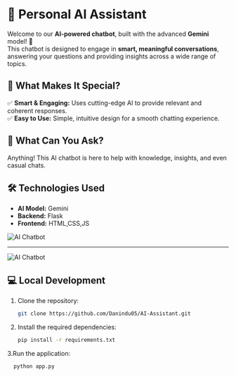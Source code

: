 # 🤖 Personal AI Assistant  

Welcome to our **AI-powered chatbot**, built with the advanced **Gemini** model! 🚀  
This chatbot is designed to engage in **smart, meaningful conversations**, answering your questions and providing insights across a wide range of topics.

## 🌟 What Makes It Special?  

✅ **Smart & Engaging:** Uses cutting-edge AI to provide relevant and coherent responses.  
✅ **Easy to Use:** Simple, intuitive design for a smooth chatting experience.  


## 🤔 What Can You Ask?  

Anything! This AI chatbot is here to help with knowledge, insights, and even casual chats.  

## 🛠️ Technologies Used  

- **AI Model:** Gemini 
- **Backend:** Flask  
- **Frontend:** HTML,CSS,JS

![AI Chatbot](https://github-production-user-asset-6210df.s3.amazonaws.com/179435939/420568875-22b729d5-35de-4d34-9108-5bef48de6d9c.png?X-Amz-Algorithm=AWS4-HMAC-SHA256&X-Amz-Credential=AKIAVCODYLSA53PQK4ZA%2F20250308%2Fus-east-1%2Fs3%2Faws4_request&X-Amz-Date=20250308T065429Z&X-Amz-Expires=300&X-Amz-Signature=9e2ee09573618abf56ca291d1c879ae4e435cccb8d739e9b6b053ae703ae9a09&X-Amz-SignedHeaders=host) 



---



![AI Chatbot](https://github-production-user-asset-6210df.s3.amazonaws.com/179435939/420568875-22b729d5-35de-4d34-9108-5bef48de6d9c.png?X-Amz-Algorithm=AWS4-HMAC-SHA256&X-Amz-Credential=AKIAVCODYLSA53PQK4ZA%2F20250308%2Fus-east-1%2Fs3%2Faws4_request&X-Amz-Date=20250308T065429Z&X-Amz-Expires=300&X-Amz-Signature=9e2ee09573618abf56ca291d1c879ae4e435cccb8d739e9b6b053ae703ae9a09&X-Amz-SignedHeaders=host) 


## 💻 Local Development  
1. Clone the repository:
   ```sh
   git clone https://github.com/Danindu05/AI-Assistant.git
2. Install the required dependencies:
   ```sh
   pip install -r requirements.txt
 3.Run the application:
 ```sh
   python app.py
 
